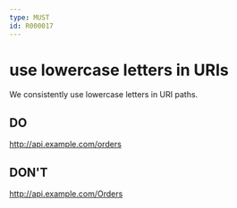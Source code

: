 ```yaml
---
type: MUST
id: R000017
---
```


# use lowercase letters in URIs

We consistently use lowercase letters in URI paths.

## DO

<http://api.example.com/orders>

## DON'T

<http://api.example.com/Orders>
